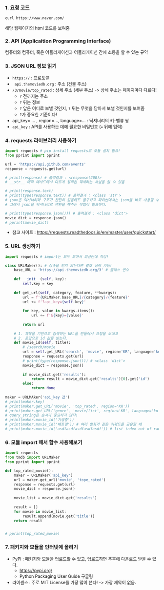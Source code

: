 ### 1. 요청 코드

```bash
curl https://www.naver.com/
```

해당 웹페이지의 html 코드를 보여줌



### 2. API (Applicaition Programming Interface)

컴퓨터와 컴퓨터, 혹은 어플리케이션과 어플리케이션 간에 소통을 할 수 있는 규약



### 3. JSON URL 정보 읽기

- ```https://``` : 프로토콜
- ``` api.themoviedb.org``` : 주소 (건물 주소)
- ```/3/movie/top_rated``` : 상세 주소 (세부 주소) -> 상세 주소는 페이지마다 다르다!
  - ```?``` 전까지는 주소
  - ```?``` 뒤는 정보
  - ```?``` 앞은 어디로 보낼 것인지, ```?``` 뒤는 무엇을 담아서 보낼 것인지를 보여줌
  - ```?```가 중요한 기준이다!
- api_key= ... , region=..., language=... : 딕셔너리의 키-밸류 쌍
- ```api_key``` : API를 사용하는 데에 필요한 비밀번호 (```=``` 뒤에 입력)



### 4. requests 라이브러리 사용하기

```python
import requests # pip install requests로 모듈 설치 필요!
from pprint import pprint

url = 'https://api.github.com/events'
response = requests.get(url)

# print(response) # 출력결과 : <response(200)> 
# __str__ 매직 메서드에서 다르게 정의된 객체라는 사실을 알 수 있음

# print(response.text)
# print(type(response.text)) # 출력결과 : <class 'str'>
# json은 딕셔너리와 구조가 완전히 같음에도 불구하고 파이썬에서는 json을 바로 사용할 수 없다.
# 그래서 json을 딕셔너리로 변환을 해주는 작업이 필요하다.

# print(type(response.json())) # 출력결과 : <class 'dict'>
movie_dict = response.json()
# pprint(movie_dict)

```

- 참고 사이트 : https://requests.readthedocs.io/en/master/user/quickstart/ 



### 5. URL 생성하기

```python
import requests # import는 모두 모아서 최상단에 작성!

class URLMaker(): # 상속을 받지 않는다면 괄호 생략 가능!
    base_URL = 'https://api.themoviedb.org/3' # 클래스 변수
    
    def __init__(self, key):
        self.key = key
      
    def get_url(self, category, feature, **kwargs):
        url = f'{URLMaker.base_URL}/{category}/{feature}'
        url += f'?api_key={self.key}'
        
        for key, value in kwargs.items():
            url += f'&{key}={value}'
        
        return url
   	
    # 1. 제목을 기반으로 검색하는 URL을 만들어서 요청을 보내고
    # 2. 응답으로 id 값을 받는다.
    def movie_id(self, title): 
        # /search/movie
        url = self.get_URL('search', 'movie', region='KR', language='ko', query=title)
        response = requests.get(url)
        # print(type(response.json())) # <class 'dict'>
        movie_dict = response.json()
        
        if movie_dict.get('results'):
            return result = movie_dict.get('results')[0].get('id')
        else:
            return None
    
maker = URLMAker('api_key 값')
# print(maker.key)
# print(maker.get_URL('movie', 'top_rated', region='KR'))
# print(maker.get_URL('genre', 'movie/list', region='KR', language='ko'))
# query_string은 순서가 중요하지 않다!
# print(maker.movie_id('기생충'))
# print(maker.movie_id('배트맨')) # 여러 영화가 같은 키워드를 공유할 때
# print(maker.movie_id('asdfasdfasdfasdfasdf')) # list index out of range 발생
```



### 6. 모듈 import 해서 함수 사용해보기

```python
import requests
from tmdb import URLMaker
from pprint import pprint

def top_rated_movie():
    maker = URLMaker('api_key')
    url = maker.get_url('movie', 'tope_rated')
    response = requests.get(url)
    movie_dict = response.json()
    
    movie_list = movie_dict.get('results')
    
    result = []
    for movie in movie_list:
        result.append(movie.get('title'))
    return result


# pprint(top_rated_movie)
```



### 7. 패키지와 모듈을 인터넷에 올리기

- PyPI : 패키지와 모듈을 업로드할 수 있고, 업로드하면 추후에 다운로드 받을 수 있다.
  - https://pypi.org/
  - Python Packaging User Guide 구글링
- 라이센스 : 주로 MIT License를 가장 많이 쓴다! -> 가장 제약이 없음.

